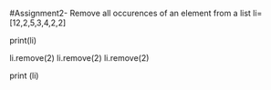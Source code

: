 #Assignment2- Remove all occurences of an element from a list
li=[12,2,5,3,4,2,2]

print(li)

li.remove(2)
li.remove(2)
li.remove(2)

print (li)
